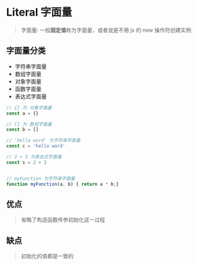 # Literal 字面量

> 字面量: 一般**固定值**称为字面量，或者说是不用 js 的 new 操作符创建实例

## 字面量分类

- 字符串字面量
- 数组字面量
- 对象字面量
- 函数字面量
- 表达式字面量

```JavaScript
// {} 为 对象字面量
const a = {}

// [] 为 数组字面量
const b = []

// 'hello word' 为字符串字面量
const c = 'hello word'

// 2 + 3 为表达式字面量
const s = 2 + 3


// myFunction 为字符串字面量
function myFunction(a, b) { return a * b;}
```

## 优点

> 省略了构造函数传参初始化这一过程

## 缺点

> 初始化的值都是一致的
